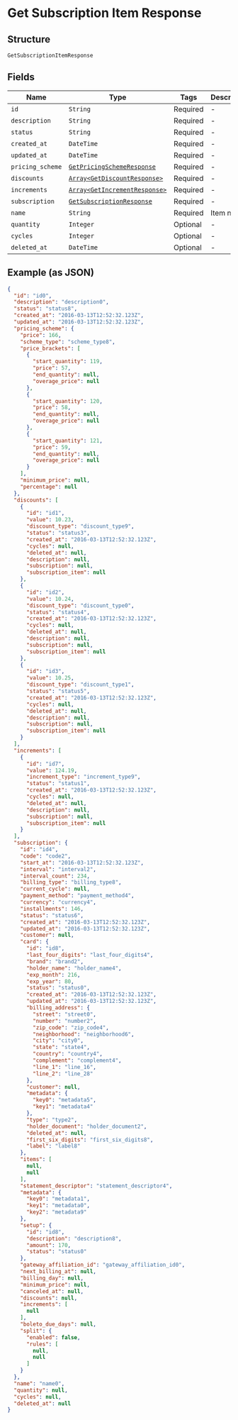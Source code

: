 
# Get Subscription Item Response

## Structure

`GetSubscriptionItemResponse`

## Fields

| Name | Type | Tags | Description |
|  --- | --- | --- | --- |
| `id` | `String` | Required | - |
| `description` | `String` | Required | - |
| `status` | `String` | Required | - |
| `created_at` | `DateTime` | Required | - |
| `updated_at` | `DateTime` | Required | - |
| `pricing_scheme` | [`GetPricingSchemeResponse`](../../doc/models/get-pricing-scheme-response.md) | Required | - |
| `discounts` | [`Array<GetDiscountResponse>`](../../doc/models/get-discount-response.md) | Required | - |
| `increments` | [`Array<GetIncrementResponse>`](../../doc/models/get-increment-response.md) | Required | - |
| `subscription` | [`GetSubscriptionResponse`](../../doc/models/get-subscription-response.md) | Required | - |
| `name` | `String` | Required | Item name |
| `quantity` | `Integer` | Optional | - |
| `cycles` | `Integer` | Optional | - |
| `deleted_at` | `DateTime` | Optional | - |

## Example (as JSON)

```json
{
  "id": "id0",
  "description": "description0",
  "status": "status8",
  "created_at": "2016-03-13T12:52:32.123Z",
  "updated_at": "2016-03-13T12:52:32.123Z",
  "pricing_scheme": {
    "price": 166,
    "scheme_type": "scheme_type8",
    "price_brackets": [
      {
        "start_quantity": 119,
        "price": 57,
        "end_quantity": null,
        "overage_price": null
      },
      {
        "start_quantity": 120,
        "price": 58,
        "end_quantity": null,
        "overage_price": null
      },
      {
        "start_quantity": 121,
        "price": 59,
        "end_quantity": null,
        "overage_price": null
      }
    ],
    "minimum_price": null,
    "percentage": null
  },
  "discounts": [
    {
      "id": "id1",
      "value": 10.23,
      "discount_type": "discount_type9",
      "status": "status3",
      "created_at": "2016-03-13T12:52:32.123Z",
      "cycles": null,
      "deleted_at": null,
      "description": null,
      "subscription": null,
      "subscription_item": null
    },
    {
      "id": "id2",
      "value": 10.24,
      "discount_type": "discount_type0",
      "status": "status4",
      "created_at": "2016-03-13T12:52:32.123Z",
      "cycles": null,
      "deleted_at": null,
      "description": null,
      "subscription": null,
      "subscription_item": null
    },
    {
      "id": "id3",
      "value": 10.25,
      "discount_type": "discount_type1",
      "status": "status5",
      "created_at": "2016-03-13T12:52:32.123Z",
      "cycles": null,
      "deleted_at": null,
      "description": null,
      "subscription": null,
      "subscription_item": null
    }
  ],
  "increments": [
    {
      "id": "id7",
      "value": 124.19,
      "increment_type": "increment_type9",
      "status": "status1",
      "created_at": "2016-03-13T12:52:32.123Z",
      "cycles": null,
      "deleted_at": null,
      "description": null,
      "subscription": null,
      "subscription_item": null
    }
  ],
  "subscription": {
    "id": "id4",
    "code": "code2",
    "start_at": "2016-03-13T12:52:32.123Z",
    "interval": "interval2",
    "interval_count": 234,
    "billing_type": "billing_type8",
    "current_cycle": null,
    "payment_method": "payment_method4",
    "currency": "currency4",
    "installments": 146,
    "status": "status6",
    "created_at": "2016-03-13T12:52:32.123Z",
    "updated_at": "2016-03-13T12:52:32.123Z",
    "customer": null,
    "card": {
      "id": "id8",
      "last_four_digits": "last_four_digits4",
      "brand": "brand2",
      "holder_name": "holder_name4",
      "exp_month": 216,
      "exp_year": 80,
      "status": "status0",
      "created_at": "2016-03-13T12:52:32.123Z",
      "updated_at": "2016-03-13T12:52:32.123Z",
      "billing_address": {
        "street": "street0",
        "number": "number2",
        "zip_code": "zip_code4",
        "neighborhood": "neighborhood6",
        "city": "city0",
        "state": "state4",
        "country": "country4",
        "complement": "complement4",
        "line_1": "line_16",
        "line_2": "line_28"
      },
      "customer": null,
      "metadata": {
        "key0": "metadata5",
        "key1": "metadata4"
      },
      "type": "type2",
      "holder_document": "holder_document2",
      "deleted_at": null,
      "first_six_digits": "first_six_digits8",
      "label": "label8"
    },
    "items": [
      null,
      null
    ],
    "statement_descriptor": "statement_descriptor4",
    "metadata": {
      "key0": "metadata1",
      "key1": "metadata0",
      "key2": "metadata9"
    },
    "setup": {
      "id": "id8",
      "description": "description8",
      "amount": 170,
      "status": "status0"
    },
    "gateway_affiliation_id": "gateway_affiliation_id0",
    "next_billing_at": null,
    "billing_day": null,
    "minimum_price": null,
    "canceled_at": null,
    "discounts": null,
    "increments": [
      null
    ],
    "boleto_due_days": null,
    "split": {
      "enabled": false,
      "rules": [
        null,
        null
      ]
    }
  },
  "name": "name0",
  "quantity": null,
  "cycles": null,
  "deleted_at": null
}
```


